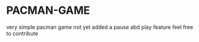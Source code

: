 # PACMAN-GAME
very simple pacman game not yet added a pause abd play feature feel free to contribute
